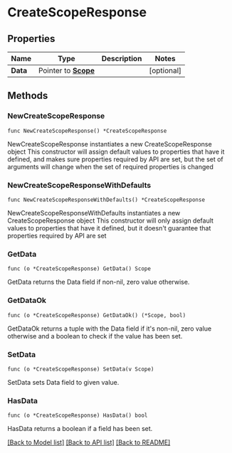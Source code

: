 # CreateScopeResponse

## Properties

Name | Type | Description | Notes
------------ | ------------- | ------------- | -------------
**Data** | Pointer to [**Scope**](Scope.md) |  | [optional]

## Methods

### NewCreateScopeResponse

`func NewCreateScopeResponse() *CreateScopeResponse`

NewCreateScopeResponse instantiates a new CreateScopeResponse object
This constructor will assign default values to properties that have it defined,
and makes sure properties required by API are set, but the set of arguments
will change when the set of required properties is changed

### NewCreateScopeResponseWithDefaults

`func NewCreateScopeResponseWithDefaults() *CreateScopeResponse`

NewCreateScopeResponseWithDefaults instantiates a new CreateScopeResponse object
This constructor will only assign default values to properties that have it defined,
but it doesn't guarantee that properties required by API are set

### GetData

`func (o *CreateScopeResponse) GetData() Scope`

GetData returns the Data field if non-nil, zero value otherwise.

### GetDataOk

`func (o *CreateScopeResponse) GetDataOk() (*Scope, bool)`

GetDataOk returns a tuple with the Data field if it's non-nil, zero value otherwise
and a boolean to check if the value has been set.

### SetData

`func (o *CreateScopeResponse) SetData(v Scope)`

SetData sets Data field to given value.

### HasData

`func (o *CreateScopeResponse) HasData() bool`

HasData returns a boolean if a field has been set.


[[Back to Model list]](../README.md#documentation-for-models) [[Back to API list]](../README.md#documentation-for-api-endpoints) [[Back to README]](../README.md)
